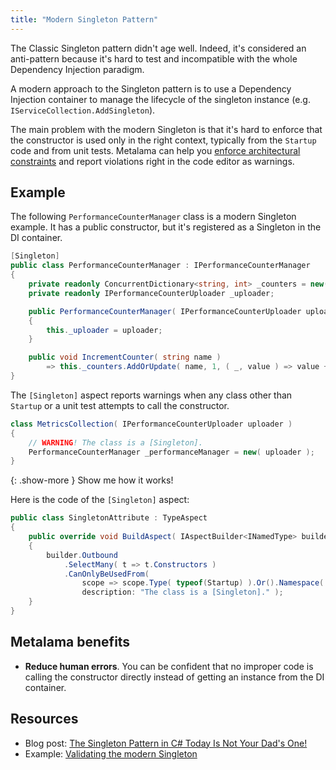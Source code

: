 ```yaml
---
title: "Modern Singleton Pattern"
---
```


The Classic Singleton pattern didn't age well. Indeed, it's considered an anti-pattern because it's hard to test and
incompatible with the whole Dependency Injection paradigm.

A modern approach to the Singleton pattern is to use a Dependency Injection container to manage the lifecycle of the
singleton instance (e.g. `IServiceCollection.AddSingleton`).

The main problem with the modern Singleton is that it's hard to enforce that the constructor is used only in the right
context, typically from the `Startup` code and from unit tests. Metalama can help
you [enforce architectural constraints](https://doc.postsharp.net/metalama/conceptual/architecture) and report
violations right in the code editor as warnings.

## Example

The following `PerformanceCounterManager` class is a modern Singleton example. It has a public constructor, but it's
registered as a Singleton in the DI container.

```cs
[Singleton]
public class PerformanceCounterManager : IPerformanceCounterManager
{
    private readonly ConcurrentDictionary<string, int> _counters = new();
    private readonly IPerformanceCounterUploader _uploader;

    public PerformanceCounterManager( IPerformanceCounterUploader uploader )
    {
        this._uploader = uploader;
    }

    public void IncrementCounter( string name )
        => this._counters.AddOrUpdate( name, 1, ( _, value ) => value + 1 );
}
```

The `[Singleton]` aspect reports warnings when any class other than `Startup` or a unit test attempts to call the
constructor.

```cs
class MetricsCollection( IPerformanceCounterUploader uploader )
{
    // WARNING! The class is a [Singleton].
    PerformanceCounterManager _performanceManager = new( uploader );
}
```

{: .show-more }
Show me how it works!

Here is the code of the `[Singleton]` aspect:

```cs
public class SingletonAttribute : TypeAspect
{
    public override void BuildAspect( IAspectBuilder<INamedType> builder )
    {
        builder.Outbound
            .SelectMany( t => t.Constructors )
            .CanOnlyBeUsedFrom(
                scope => scope.Type( typeof(Startup) ).Or().Namespace( "**.Tests.**" ),
                description: "The class is a [Singleton]." );
    }
}
```

## Metalama benefits

* **Reduce human errors**. You can be confident that no improper code is calling the constructor directly instead of
  getting an instance from the DI container.

## Resources

* Blog post: [The Singleton Pattern in C# Today Is Not Your Dad's One!](https://blog.postsharp.net/singleton)
* Example: [Validating the modern Singleton](https://doc.postsharp.net/metalama/examples/singleton/singleton-2)